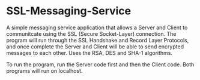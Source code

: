 # SSL-Messaging-Service
A simple messaging service application that allows a Server and Client to communitcate using the SSL (Secure Socket-Layer) connection. The program will run through the SSL Handshake and Record Layer Protocols, and once complete the Server and Client will be able to send encrypted messages to each other. Uses the RSA, DES and SHA-1 algorithms.

To run the program, run the Server code first and then the Client code. Both programs will run on localhost.
